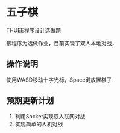 # 五子棋
THUEE程序设计选做题

该程序为选做作业，目前实现了双人本地对战，

## 操作说明
使用WASD移动十字光标，Space键放置棋子

## 预期更新计划
1. 利用Socket实现双人联网对战
2. 实现简单的人机对战
